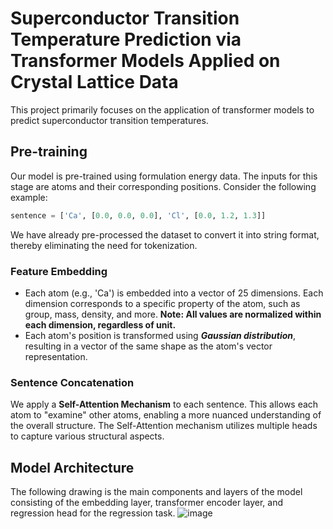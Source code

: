 # Superconductor Transition Temperature Prediction via Transformer Models Applied on Crystal Lattice Data

This project primarily focuses on the application of transformer models to predict superconductor transition temperatures.

## Pre-training
Our model is pre-trained using formulation energy data. The inputs for this stage are atoms and their corresponding positions. Consider the following example:
```python
sentence = ['Ca', [0.0, 0.0, 0.0], 'Cl', [0.0, 1.2, 1.3]]
```
We have already pre-processed the dataset to convert it into string format, thereby eliminating the need for tokenization.

### Feature Embedding
- Each atom (e.g., 'Ca') is embedded into a vector of 25 dimensions. Each dimension corresponds to a specific property of the atom, such as group, mass, density, and more. **Note: All values are normalized within each dimension, regardless of unit.**
- Each atom's position is transformed using **_Gaussian distribution_**, resulting in a vector of the same shape as the atom's vector representation.
### Sentence Concatenation
We apply a **Self-Attention Mechanism** to each sentence. This allows each atom to "examine" other atoms, enabling a more nuanced understanding of the overall structure. The Self-Attention mechanism utilizes multiple heads to capture various structural aspects.

## Model Architecture
The following drawing is the main components and layers of the model consisting of the embedding layer, transformer encoder layer, and regression head for the regression task.
![image](https://github.com/Alessange/superconductor-predict/assets/56106326/6b3b459e-976b-4795-930e-832177df84c9)
